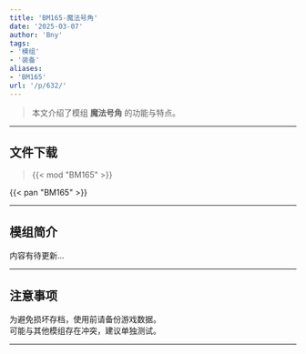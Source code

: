 ```yaml
---
title: 'BM165-魔法号角'
date: '2025-03-07'
author: 'Bny'
tags:
- '模组'
- '装备'
aliases:
- 'BM165'
url: '/p/632/'
---
```


> 本文介绍了模组 **魔法号角** 的功能与特点。

---

## 文件下载  

> {{< mod "BM165" >}}  

{{< pan "BM165" >}}  

---

## 模组简介

>  
内容有待更新...  

---

## 注意事项

>  
为避免损坏存档，使用前请备份游戏数据。  
可能与其他模组存在冲突，建议单独测试。  

---

